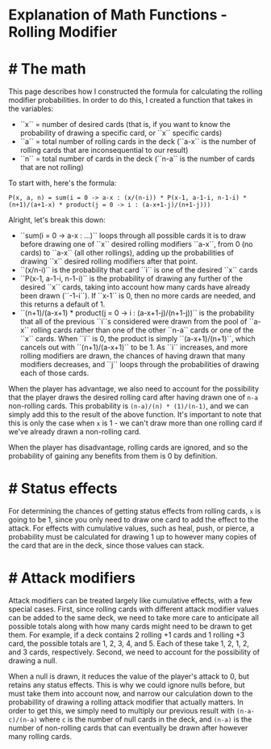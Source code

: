 # Explanation of Math Functions - Rolling Modifier

# # The math

This page describes how I constructed the formula for calculating the rolling modifier probabilities. In order to do this, I created a function that takes in the variables:

<ul>
    <li> ``x`` = number of desired cards (that is, if you want to know the probability of drawing a specific card, or ``x`` specific cards)</li>
    <li> ``a`` = total number of rolling cards in the deck (``a-x`` is the number of rolling cards that are inconsequential to our result)</li>
    <li> ``n`` = total number of cards in the deck (``n-a`` is the number of cards that are not rolling)</li>
</ul>

To start with, here's the formula:

``P(x, a, n) = sum(i = 0 -> a-x : (x/(n-i)) * P(x-1, a-1-i, n-1-i) * (n+1)/(a+1-x) * product(j = 0 -> i : (a-x+1-j)/(n+1-j))) ``

Alright, let's break this down:
<ul>
    <li>``sum(i = 0 -> a-x : ...)`` loops through all possible cards it is to draw before drawing one of ``x`` desired rolling modifiers ``a-x``, from 0 (no cards) to ``a-x`` (all other rollings), adding up the probabilities of drawing ``x`` desired rolling modifiers after that point.</li>
    <li>``(x/n-i)`` is the probability that card ``i`` is one of the desired ``x`` cards</li>
    <li>``P(x-1, a-1-i, n-1-i)`` is the probability of drawing any further of the desired ``x`` cards, taking into account how many cards have already been drawn (``-1-i``). If ``x-1`` is 0, then no more cards are needed, and this returns a default of 1.</li>
    <li>``(n+1)/(a-x+1) * product(j = 0 -> i : (a-x+1-j)/(n+1-j))`` is the probability that all of the previous ``i``s considered were drawn from the pool of ``a-x`` rolling cards rather than one of the other ``n-a`` cards or one of the ``x`` cards. When ``i`` is 0, the product is simply ``(a-x+1)/(n+1)``, which cancels out with ``(n+1)/(a-x+1)`` to be 1. As ``i`` increases, and more rolling modifiers are drawn, the chances of having drawn that many modifiers decreases, and ``j`` loops through the probabilities of drawing each of those cards.</li>
</ul>

When the player has advantage, we also need to account for the possibility that the player draws the desired rolling card after having drawn one of ``n-a`` non-rolling cards. This probability is ``(n-a)/(n) * (1)/(n-1)``, and we can simply add this to the result of the above function. It's important to note that this is only the case when ``x`` is 1 - we can't draw more than one rolling card if we've already drawn a non-rolling card.

When the player has disadvantage, rolling cards are ignored, and so the probability of gaining any benefits from them is 0 by definition.

# # Status effects

For determining the chances of getting status effects from rolling cards, ``x`` is going to be 1, since you only need to draw one card to add the effect to the attack. For effects with cumulative values, such as heal, push, or pierce, a probability must be calculated for drawing 1 up to however many copies of the card that are in the deck, since those values can stack. 

# # Attack modifiers

Attack modifiers can be treated largely like cumulative effects, with a few special cases. First, since rolling cards with different attack modifier values can be added to the same deck, we need to take more care to anticipate all possible totals along with how many cards might need to be drawn to get them. For example, if a deck contains 2 rolling +1 cards and 1 rolling +3 card, the possible totals are 1, 2, 3, 4, and 5. Each of these take 1, 2, 1, 2, and 3 cards, respectively. Second, we need to account for the possibility of drawing a null.

When a null is drawn, it reduces the value of the player's attack to 0, but retains any status effects. This is why we could ignore nulls before, but must take them into account now, and narrow our calculation down to the probabillity of drawing a rolling attack modifier that actually matters. In order to get this, we simply need to multiply our previous result with ``(n-a-c)/(n-a)`` where ``c`` is the number of null cards in the deck, and ``(n-a)`` is the number of non-rolling cards that can eventually be drawn after however many rolling cards.